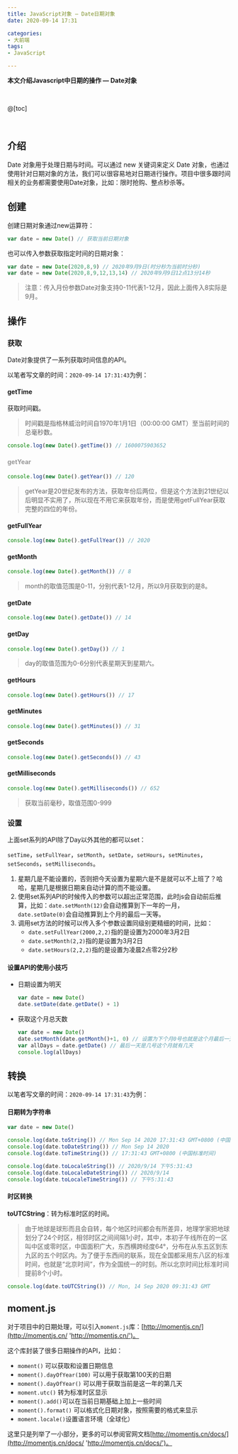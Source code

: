 ```yaml
---
title: JavaScript对象 — Date日期对象
date: 2020-09-14 17:31

categories:
- 大前端
tags:
- JavaScript

---
```


**本文介绍Javascript中日期的操作 — Date对象**

<br>

@[toc]

<br>

## 介绍

Date 对象用于处理日期与时间。可以通过 new 关键词来定义 Date 对象，也通过使用针对日期对象的方法，我们可以很容易地对日期进行操作。项目中很多跟时间相关的业务都需要使用Date对象，比如：限时抢购、整点秒杀等。



## 创建

创建日期对象通过new运算符：

```javascript
var date = new Date() // 获取当前日期对象
```

也可以传入参数获取指定时间的日期对象：

```javascript
var date = new Date(2020,8,9) // 2020年9月9日(时分秒为当前时分秒)
var date = new Date(2020,8,9,12,13,14) // 2020年9月9日12点13分14秒
```

> 注意：传入月份参数Date对象支持0-11代表1-12月，因此上面传入8实际是9月。



## 操作

### 获取

Date对象提供了一系列获取时间信息的API。

以笔者写文章的时间：`2020-09-14 17:31:43`为例：

#### getTime

获取时间戳。

> 时间戳是指格林威治时间自1970年1月1日（00:00:00 GMT）至当前时间的总毫秒数。

```javascript
console.log(new Date().getTime()) // 1600075903652
```

#### <font color="#999">getYear</font>

```javascript
console.log(new Date().getYear()) // 120
```

> getYear是20世纪发布的方法，获取年份后两位，但是这个方法到21世纪以后明显不实用了，所以现在不用它来获取年份，而是使用getFullYear获取完整的四位的年份。

#### getFullYear

```javascript
console.log(new Date().getFullYear()) // 2020
```

#### getMonth

```javascript
console.log(new Date().getMonth()) // 8
```

> month的取值范围是0-11，分别代表1-12月，所以9月获取到的是8。

#### getDate

```javascript
console.log(new Date().getDate()) // 14
```

#### getDay

```javascript
console.log(new Date().getDay()) // 1
```

> day的取值范围为0-6分别代表星期天到星期六。

#### getHours

```javascript
console.log(new Date().getHours()) // 17
```

#### getMinutes

```javascript
console.log(new Date().getMinutes()) // 31
```

#### getSeconds

```javascript
console.log(new Date().getSeconds()) // 43
```

#### getMilliseconds

```javascript
console.log(new Date().getMilliseconds()) // 652
```

> 获取当前毫秒，取值范围0-999



### 设置

上面set系列的API除了Day以外其他的都可以set：

`setTime`，`setFullYear`，`setMonth`，`setDate`，`setHours`，`setMinutes`，`setSeconds`，`setMilliseconds`。

1. 星期几是不能设置的，否则把今天设置为星期六是不是就可以不上班了？哈哈，星期几是根据日期来自动计算的而不能设置。
2. 使用set系列API的时候传入的参数可以超出正常范围，此时js会自动前后推算，比如：`date.setMonth(12)`会自动推算到下一年的一月，`date.setDate(0)`会自动推算到上个月的最后一天等。
3. 调用set方法的时候可以传入多个参数设置同级别更精细的时间，比如：
   * `date.setFullYear(2000,2,2)`指的是设置为2000年3月2日
   * `date.setMonth(2,2)`指的是设置为3月2日
   * `date.setHours(2,2,2)`指的是设置为凌晨2点零2分2秒



#### 设置API的使用小技巧

* 日期设置为明天

  ```javascript
  var date = new Date()
  date.setDate(date.getDate() + 1)
  ```

* 获取这个月总天数

  ```javascript
  var date = new Date()
  date.setMonth(date.getMonth()+1, 0) // 设置为下个月0号也就是这个月最后一天
  var allDays = date.getDate() // 最后一天是几号这个月就有几天
  console.log(allDays)
  ```

  

## 转换

以笔者写文章的时间：`2020-09-14 17:31:43`为例：

#### 日期转为字符串

```javascript
var date = new Date()

console.log(date.toString()) // Mon Sep 14 2020 17:31:43 GMT+0800 (中国标准时间)
console.log(date.toDateString()) // Mon Sep 14 2020
console.log(date.toTimeString()) // 17:31:43 GMT+0800 (中国标准时间)

console.log(date.toLocaleString()) // 2020/9/14 下午5:31:43
console.log(date.toLocaleDateString()) // 2020/9/14
console.log(date.toLocaleTimeString()) // 下午5:31:43
```

#### 时区转换

**toUTCString**：转为标准时区的时间。

> 由于地球是球形而且会自转，每个地区时间都会有所差异，地理学家把地球划分了24个时区，相邻时区之间间隔1小时，其中，本初子午线所在的一区叫中区或零时区，中国面积广大，东西横跨经度64°，分布在从东五区到东九区的五个时区内。为了便于东西间的联系，现在全国都采用东八区的标准时间，也就是“北京时间”，作为全国统一的时刻。所以北京时间比标准时间提前8个小时。

```javascript
console.log(date.toUTCString()) // Mon, 14 Sep 2020 09:31:43 GMT
```



## moment.js

对于项目中的日期处理，可以引入`moment.js`库：[http://momentjs.cn/](http://momentjs.cn/ 'http://momentjs.cn/')。

这个库封装了很多日期操作的API，比如：

* `moment()` 可以获取和设置日期信息
* `moment().dayOfYear(100)` 可以用于获取第100天的日期
* `moment().dayOfYear()` 可以用于获取当前是这一年的第几天
* `moment.utc()` 转为标准时区显示
* `moment().add()`可以在当前日期基础上加上一些时间
* `moment().format()` 可以格式化日期对象，按照需要的格式来显示
* `moment.locale()`设置语言环境（全球化）

这里只是列举了一小部分，更多的可以参阅官网文档[http://momentjs.cn/docs/](http://momentjs.cn/docs/ 'http://momentjs.cn/docs/')。

